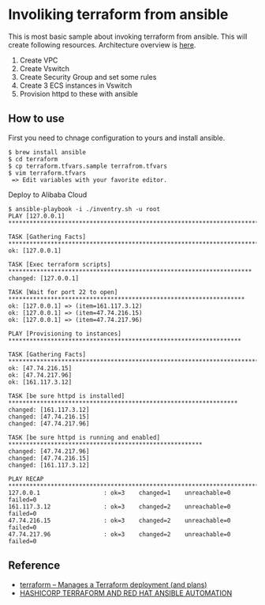 # Involiking terraform from ansible
This is most basic sample about invoking terraform from ansible. This will create following resources. Architecture overview is [here](https://docs.google.com/presentation/d/1pqtbiJRGc3uUm8ulhMBf4SWm2WPCCrhgUInjm9DMYdc/edit#slide=id.g5512275ccb_2_0).
1. Create VPC
1. Create Vswitch
1. Create Security Group and set some rules
1. Create 3 ECS instances in Vswitch
1. Provision httpd to these with ansible

## How to use
First you need to chnage configuration to yours and install ansible.
```
$ brew install ansible
$ cd terraform
$ cp terraform.tfvars.sample terrafrom.tfvars
$ vim terraform.tfvars
 => Edit variables with your favorite editor.
```

Deploy to Alibaba Cloud
```
$ ansible-playbook -i ./inventry.sh -u root
PLAY [127.0.0.1] **********************************************************************************

TASK [Gathering Facts] ****************************************************************************
ok: [127.0.0.1]

TASK [Exec terraform scripts] *********************************************************************
changed: [127.0.0.1]

TASK [Wait for port 22 to open] *******************************************************************
ok: [127.0.0.1] => (item=161.117.3.12)
ok: [127.0.0.1] => (item=47.74.216.15)
ok: [127.0.0.1] => (item=47.74.217.96)

PLAY [Provisioning to instances] ******************************************************************

TASK [Gathering Facts] ****************************************************************************
ok: [47.74.216.15]
ok: [47.74.217.96]
ok: [161.117.3.12]

TASK [be sure httpd is installed] *****************************************************************
changed: [161.117.3.12]
changed: [47.74.216.15]
changed: [47.74.217.96]

TASK [be sure httpd is running and enabled] *******************************************************
changed: [47.74.217.96]
changed: [47.74.216.15]
changed: [161.117.3.12]

PLAY RECAP ****************************************************************************************
127.0.0.1                  : ok=3    changed=1    unreachable=0    failed=0
161.117.3.12               : ok=3    changed=2    unreachable=0    failed=0
47.74.216.15               : ok=3    changed=2    unreachable=0    failed=0
47.74.217.96               : ok=3    changed=2    unreachable=0    failed=0
```

## Reference
- [terraform – Manages a Terraform deployment (and plans)](https://docs.ansible.com/ansible/latest/modules/terraform_module.html)
- [HASHICORP TERRAFORM AND RED HAT ANSIBLE AUTOMATION](https://www.redhat.com/cms/managed-files/pa-terraform-and-ansible-overview-f14774wg-201811-en.pdf)
